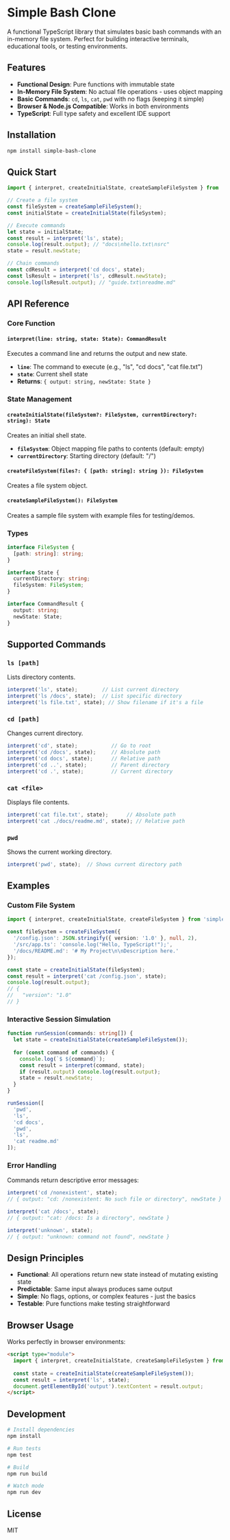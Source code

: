 # Simple Bash Clone

A functional TypeScript library that simulates basic bash commands with an in-memory file system. Perfect for building interactive terminals, educational tools, or testing environments.

## Features

- **Functional Design**: Pure functions with immutable state
- **In-Memory File System**: No actual file operations - uses object mapping
- **Basic Commands**: `cd`, `ls`, `cat`, `pwd` with no flags (keeping it simple)
- **Browser & Node.js Compatible**: Works in both environments
- **TypeScript**: Full type safety and excellent IDE support

## Installation

```bash
npm install simple-bash-clone
```

## Quick Start

```typescript
import { interpret, createInitialState, createSampleFileSystem } from 'simple-bash-clone';

// Create a file system
const fileSystem = createSampleFileSystem();
const initialState = createInitialState(fileSystem);

// Execute commands
let state = initialState;
const result = interpret('ls', state);
console.log(result.output); // "docs\nhello.txt\nsrc"
state = result.newState;

// Chain commands
const cdResult = interpret('cd docs', state);
const lsResult = interpret('ls', cdResult.newState);
console.log(lsResult.output); // "guide.txt\nreadme.md"
```

## API Reference

### Core Function

#### `interpret(line: string, state: State): CommandResult`

Executes a command line and returns the output and new state.

- **`line`**: The command to execute (e.g., "ls", "cd docs", "cat file.txt")
- **`state`**: Current shell state
- **Returns**: `{ output: string, newState: State }`

### State Management

#### `createInitialState(fileSystem?: FileSystem, currentDirectory?: string): State`

Creates an initial shell state.

- **`fileSystem`**: Object mapping file paths to contents (default: empty)
- **`currentDirectory`**: Starting directory (default: "/")

#### `createFileSystem(files?: { [path: string]: string }): FileSystem`

Creates a file system object.

#### `createSampleFileSystem(): FileSystem`

Creates a sample file system with example files for testing/demos.

### Types

```typescript
interface FileSystem {
  [path: string]: string;
}

interface State {
  currentDirectory: string;
  fileSystem: FileSystem;
}

interface CommandResult {
  output: string;
  newState: State;
}
```

## Supported Commands

### `ls [path]`

Lists directory contents.

```typescript
interpret('ls', state);        // List current directory
interpret('ls /docs', state);  // List specific directory
interpret('ls file.txt', state); // Show filename if it's a file
```

### `cd [path]`

Changes current directory.

```typescript
interpret('cd', state);           // Go to root
interpret('cd /docs', state);     // Absolute path
interpret('cd docs', state);      // Relative path
interpret('cd ..', state);        // Parent directory
interpret('cd .', state);         // Current directory
```

### `cat <file>`

Displays file contents.

```typescript
interpret('cat file.txt', state);      // Absolute path
interpret('cat ./docs/readme.md', state); // Relative path
```

### `pwd`

Shows the current working directory.

```typescript
interpret('pwd', state);  // Shows current directory path
```

## Examples

### Custom File System

```typescript
import { interpret, createInitialState, createFileSystem } from 'simple-bash-clone';

const fileSystem = createFileSystem({
  '/config.json': JSON.stringify({ version: '1.0' }, null, 2),
  '/src/app.ts': 'console.log("Hello, TypeScript!");',
  '/docs/README.md': '# My Project\n\nDescription here.'
});

const state = createInitialState(fileSystem);
const result = interpret('cat /config.json', state);
console.log(result.output);
// {
//   "version": "1.0"
// }
```

### Interactive Session Simulation

```typescript
function runSession(commands: string[]) {
  let state = createInitialState(createSampleFileSystem());
  
  for (const command of commands) {
    console.log(`$ ${command}`);
    const result = interpret(command, state);
    if (result.output) console.log(result.output);
    state = result.newState;
  }
}

runSession([
  'pwd',
  'ls',
  'cd docs',
  'pwd',
  'ls',
  'cat readme.md'
]);
```

### Error Handling

Commands return descriptive error messages:

```typescript
interpret('cd /nonexistent', state);
// { output: "cd: /nonexistent: No such file or directory", newState }

interpret('cat /docs', state);
// { output: "cat: /docs: Is a directory", newState }

interpret('unknown', state);
// { output: "unknown: command not found", newState }
```

## Design Principles

- **Functional**: All operations return new state instead of mutating existing state
- **Predictable**: Same input always produces same output
- **Simple**: No flags, options, or complex features - just the basics
- **Testable**: Pure functions make testing straightforward

## Browser Usage

Works perfectly in browser environments:

```html
<script type="module">
  import { interpret, createInitialState, createSampleFileSystem } from './dist/index.js';
  
  const state = createInitialState(createSampleFileSystem());
  const result = interpret('ls', state);
  document.getElementById('output').textContent = result.output;
</script>
```

## Development

```bash
# Install dependencies
npm install

# Run tests
npm test

# Build
npm run build

# Watch mode
npm run dev
```

## License

MIT
